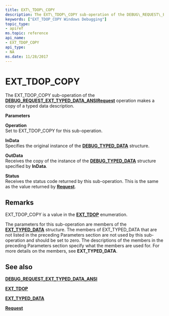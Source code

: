 ```yaml
---
title: EXT\_TDOP\_COPY
description: The EXT\_TDOP\_COPY sub-operation of the DEBUG\_REQUEST\_EXT\_TYPED\_DATA\_ANSI Request operation makes a copy of a typed data description.
keywords: ["EXT_TDOP_COPY Windows Debugging"]
topic_type:
- apiref
ms.topic: reference
api_name:
- EXT_TDOP_COPY
api_type:
- NA
ms.date: 11/28/2017
---
```


# EXT\_TDOP\_COPY


The EXT\_TDOP\_COPY sub-operation of the [**DEBUG\_REQUEST\_EXT\_TYPED\_DATA\_ANSI**](debug-request-ext-typed-data-ansi.md)[**Request**](request.md) operation makes a copy of a typed data description.

**Parameters**

<span id="Operation"></span><span id="operation"></span><span id="OPERATION"></span>**Operation**  
Set to EXT\_TDOP\_COPY for this sub-operation.

<span id="InData"></span><span id="indata"></span><span id="INDATA"></span>**InData**  
Specifies the original instance of the [**DEBUG\_TYPED\_DATA**](/windows-hardware/drivers/ddi/wdbgexts/ns-wdbgexts-_debug_typed_data) structure.

<span id="OutData"></span><span id="outdata"></span><span id="OUTDATA"></span>**OutData**  
Receives the copy of the instance of the [**DEBUG\_TYPED\_DATA**](/windows-hardware/drivers/ddi/wdbgexts/ns-wdbgexts-_debug_typed_data) structure specified by **InData**.

<span id="Status"></span><span id="status"></span><span id="STATUS"></span>**Status**  
Receives the status code returned by this sub-operation. This is the same as the value returned by [**Request**](request.md).

## Remarks

EXT\_TDOP\_COPY is a value in the [**EXT\_TDOP**](/windows-hardware/drivers/ddi/wdbgexts/ne-wdbgexts-_ext_tdop) enumeration.

The parameters for this sub-operation are members of the [**EXT\_TYPED\_DATA**](/windows-hardware/drivers/ddi/wdbgexts/ns-wdbgexts-_ext_typed_data) structure. The members of EXT\_TYPED\_DATA that are not listed in the preceding Parameters section are not used by this sub-operation and should be set to zero. The descriptions of the members in the preceding Parameters section specify what the members are used for. For more details on the members, see **EXT\_TYPED\_DATA**.

## <span id="see_also"></span>See also


[**DEBUG\_REQUEST\_EXT\_TYPED\_DATA\_ANSI**](debug-request-ext-typed-data-ansi.md)

[**EXT\_TDOP**](/windows-hardware/drivers/ddi/wdbgexts/ne-wdbgexts-_ext_tdop)

[**EXT\_TYPED\_DATA**](/windows-hardware/drivers/ddi/wdbgexts/ns-wdbgexts-_ext_typed_data)

[**Request**](request.md)

 

